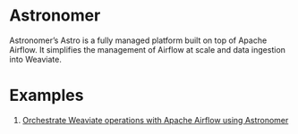 # Astronomer
Astronomer’s Astro is a fully managed platform built on top of Apache Airflow. It simplifies the management of Airflow at scale and data ingestion into Weaviate.

# Examples

1. [Orchestrate Weaviate operations with Apache Airflow using Astronomer](https://github.com/astronomer/airflow-weaviate-tutorial)
